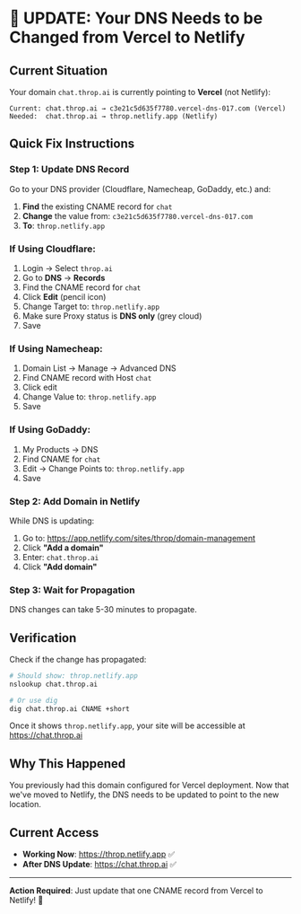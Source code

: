 # 🔄 UPDATE: Your DNS Needs to be Changed from Vercel to Netlify

## Current Situation
Your domain `chat.throp.ai` is currently pointing to **Vercel** (not Netlify):
```
Current: chat.throp.ai → c3e21c5d635f7780.vercel-dns-017.com (Vercel)
Needed:  chat.throp.ai → throp.netlify.app (Netlify)
```

## Quick Fix Instructions

### Step 1: Update DNS Record

Go to your DNS provider (Cloudflare, Namecheap, GoDaddy, etc.) and:

1. **Find** the existing CNAME record for `chat`
2. **Change** the value from: `c3e21c5d635f7780.vercel-dns-017.com`
3. **To**: `throp.netlify.app`

### If Using Cloudflare:
1. Login → Select `throp.ai`
2. Go to **DNS** → **Records**
3. Find the CNAME record for `chat`
4. Click **Edit** (pencil icon)
5. Change Target to: `throp.netlify.app`
6. Make sure Proxy status is **DNS only** (grey cloud)
7. Save

### If Using Namecheap:
1. Domain List → Manage → Advanced DNS
2. Find CNAME record with Host `chat`
3. Click edit
4. Change Value to: `throp.netlify.app`
5. Save

### If Using GoDaddy:
1. My Products → DNS
2. Find CNAME for `chat`
3. Edit → Change Points to: `throp.netlify.app`
4. Save

### Step 2: Add Domain in Netlify

While DNS is updating:
1. Go to: https://app.netlify.com/sites/throp/domain-management
2. Click **"Add a domain"**
3. Enter: `chat.throp.ai`
4. Click **"Add domain"**

### Step 3: Wait for Propagation

DNS changes can take 5-30 minutes to propagate.

## Verification

Check if the change has propagated:

```bash
# Should show: throp.netlify.app
nslookup chat.throp.ai

# Or use dig
dig chat.throp.ai CNAME +short
```

Once it shows `throp.netlify.app`, your site will be accessible at https://chat.throp.ai

## Why This Happened

You previously had this domain configured for Vercel deployment. Now that we've moved to Netlify, the DNS needs to be updated to point to the new location.

## Current Access

- **Working Now**: https://throp.netlify.app ✅
- **After DNS Update**: https://chat.throp.ai ✅

---

**Action Required**: Just update that one CNAME record from Vercel to Netlify! 🚀
